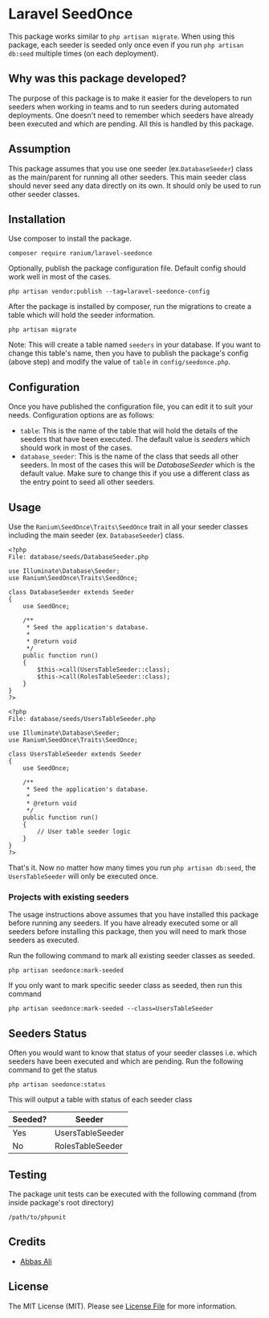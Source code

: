 # Laravel SeedOnce

This package works similar to `php artisan migrate`. When using this package, each seeder is seeded only once even if you run `php artisan db:seed` multiple times (on each deployment).

## Why was this package developed?

The purpose of this package is to make it easier for the developers to run seeders when working in teams and to run seeders during automated deployments. One doesn't need to remember which seeders have already been executed and which are pending. All this is handled by this package.

## Assumption

This package assumes that you use one seeder (ex.`DatabaseSeeder`) class as the main/parent for running all other seeders. This main seeder class should never seed any data directly on its own. It should only be used to run other seeder classes.

## Installation

Use composer to install the package.

```
composer require ranium/laravel-seedonce
```

Optionally, publish the package configuration file. Default config should work well in most of the cases.

```
php artisan vendor:publish --tag=laravel-seedonce-config
```

After the package is installed by composer, run the migrations to create a table which will hold the seeder information.

```
php artisan migrate
```

Note: This will create a table named `seeders` in your database. If you want to change this table's name, then you have to publish the package's config (above step) and modify the value of `table` in `config/seedonce.php`.

## Configuration

Once you have published the configuration file, you can edit it to suit your needs. Configuration options are as follows:

- `table`: This is the name of the table that will hold the details of the seeders that have been executed. The default value is *seeders* which should work in most of the cases.
- `database_seeder`: This is the name of the class that seeds all other seeders. In most of the cases this will be *DatabaseSeeder* which is the default value. Make sure to change this if you use a different class as the entry point to seed all other seeders.

## Usage

Use the `Ranium\SeedOnce\Traits\SeedOnce` trait in all your seeder classes including the main seeder (ex. `DatabaseSeeder`) class.

```
<?php
File: database/seeds/DatabaseSeeder.php

use Illuminate\Database\Seeder;
use Ranium\SeedOnce\Traits\SeedOnce;

class DatabaseSeeder extends Seeder
{
    use SeedOnce;

    /**
     * Seed the application's database.
     *
     * @return void
     */
    public function run()
    {
        $this->call(UsersTableSeeder::class);
        $this->call(RolesTableSeeder::class);
    }
}
?>

<?php
File: database/seeds/UsersTableSeeder.php

use Illuminate\Database\Seeder;
use Ranium\SeedOnce\Traits\SeedOnce;

class UsersTableSeeder extends Seeder
{
    use SeedOnce;

    /**
     * Seed the application's database.
     *
     * @return void
     */
    public function run()
    {
        // User table seeder logic
    }
}
?>
```

That's it. Now no matter how many times you run `php artisan db:seed`, the `UsersTableSeeder` will only be executed once.

### Projects with existing seeders

The usage instructions above assumes that you have installed this package before running any seeders. If you have already executed some or all seeders before installing this package, then you will need to mark those seeders as executed.

Run the following command to mark all existing seeder classes as seeded.

```
php artisan seedonce:mark-seeded
```

If you only want to mark specific seeder class as seeded, then run this command

```
php artisan seedonce:mark-seeded --class=UsersTableSeeder
```

## Seeders Status

Often you would want to know that status of your seeder classes i.e. which seeders have been executed and which are pending. Run the following command to get the status

```
php artisan seedonce:status
```

This will output a table with status of each seeder class

Seeded? | Seeder
--------|-------
Yes | UsersTableSeeder
No | RolesTableSeeder

## Testing

The package unit tests can be executed with the following command (from inside package's root directory)
```
/path/to/phpunit
```

## Credits

- [Abbas Ali](https://github.com/abbasali)


## License

The MIT License (MIT). Please see [License File](LICENSE.md) for more information.
